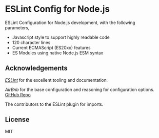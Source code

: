# ESLint Config for Node.js

ESLint Configuration for Node.js development, with the following parameters,

- Javascript style to support highly readable code
- 120 character lines
- Current ECMAScript (ES20xx) features
- ES Modules using native Node.js ESM syntax

## Acknowledgements

[*ESLint*](https://eslint.org) for the excellent tooling and documentation.

*AirBnb* for the base configuration and reasoning for configuration options.
[GitHub Repo](https://github.com/airbnb/javascript)

The contributors to the ESLint plugin for imports.

## License

MIT
